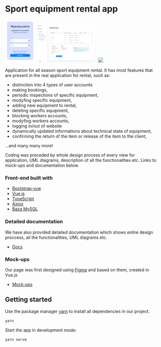# Sport equipment rental app

<p float="left">
  <img src="https://github.com/eastemployeer/Sport-equipment-rental-app/blob/main/widok-logowanie2.png" width="100" />
  <img src="https://github.com/eastemployeer/Sport-equipment-rental-app/blob/main/widok-koszyk.png" width="200" />
  <img src="/img3.png" width="100" />
</p>

Application for all season sport equipment rental. It has most features that are present in the real application for rental, such as:
- distinction into 4 types of user accounts
- making bookings,
- periodic inspections of specific equipment,
- modyfing specific equipment,
- adding new equipment to rental,
- deleting specific equipment,
- blocking workers accounts,
- modyfing workers accounts,
- logging in/out of website
- dynamically updated informations about technical state of equipment,
- confirming the return of the item or release of the item to the client,

...and many many more!

Coding was preceded by whole design process of every view for application, UML diagrams, description of all the functionalities etc. Links to mock-ups and documentation below.

### Front-end built with
* [Bootstrap-vue](https://bootstrap-vue.org/)
* [Vue.js](https://vuejs.org/)
* [TypeScript](https://www.typescriptlang.org/)
* [Axios](https://github.com/axios/axios)
* [Baza MySQL](https://www.mysql.com/)

### Detailed documentation
We have also provided detailed documentation which shows entire design proccess, all the functionalities, UML diagrams etc.
* [Docs](https://github.com/eastemployeer/Sport-equipment-rental-app/blob/main/docs.pdf)

### Mock-ups
Our page was first designed using [Figma](https://www.figma.com/) and based on them, created in Vue.js
* [Mock-ups](https://www.figma.com/file/SV5h0HYmW30Vi3btrE5I3D/BD2-wypozyczalnia?node-id=0%3A1)




## Getting started

Use the package manager [yarn](https://yarnpkg.com/) to install all dependencies in our project.

```bash
yarn
```
Start the app in development mode:

```bash
yarn serve
```
